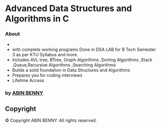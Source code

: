 # Advanced Data Structures and Algorithms in C

### About 
 * 
 * with complete working programs Done in DSA LAB for B Tech Semester 3 as per KTU Syllabus and more.
 * Includes AVL tree, BTree, Graph Algorithms ,Sorting Algorithms ,Stack  ,Queue,Recursive Algorithms ,Searching Algorithms  
 * Builds a solid foundation in Data Structures and Algorithms
 * Prepares you for coding interviews 
 * Lifetime Access

###  by [ABIN BENNY](https://github.com/Abin-089)

## Copyright
© Copyright ABIN BENNY: All rights reserved.
